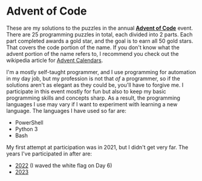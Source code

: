 # Advent of Code

These are my solutions to the puzzles in the annual **[Advent of Code](https://adventofcode.com/)** event. There are 25 programming puzzles in total, each divided into 2 parts. Each part completed awards a gold star, and the goal is to earn all 50 gold stars. That covers the code portion of the name. If you don't know what the advent portion of the name refers to, I recommend you check out the wikipedia article for [Advent Calendars](https://en.wikipedia.org/wiki/Advent_calendar).

I'm a mostly self-taught programmer, and I use programming for automation in my day job, but my profession is not that *of* a programmer, so if the solutions aren't as elegant as they could be, you'll have to forgive me. I participate in this event mostly for fun but also to keep my basic programming skills and concepts sharp. As a result, the programming languages I use may vary if I want to experiment with learning a new language. The languages I have used so far are:

- PowerShell
- Python 3
- Bash

My first attempt at participation was in 2021, but I didn't get very far. The years I've participated in after are:

- [2022](https://github.com/jtrucken/advent-of-code/tree/main/2022) (I waved the white flag on Day 6)
- [2023](https://github.com/jtrucken/advent-of-code/tree/main/2023)
